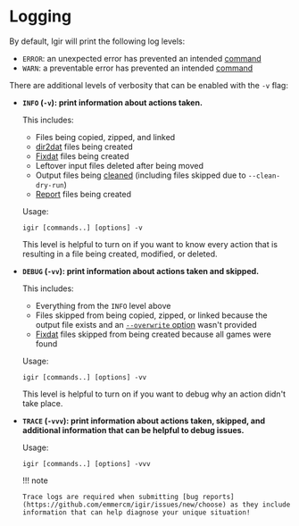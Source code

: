 # Logging

By default, Igir will print the following log levels:

- `ERROR`: an unexpected error has prevented an intended [command](../commands.md)
- `WARN`: a preventable error has prevented an intended [command](../commands.md)

There are additional levels of verbosity that can be enabled with the `-v` flag:

- **`INFO` (`-v`): print information about actions taken.**

  This includes:

  - Files being copied, zipped, and linked
  - [dir2dat](../dats/dir2dat.md) files being created
  - [Fixdat](../dats/fixdats.md) files being created
  - Leftover input files deleted after being moved
  - Output files being [cleaned](../output/cleaning.md) (including files skipped due to `--clean-dry-run`)
  - [Report](../output/reporting.md) files being created

  Usage:

  ```shell
  igir [commands..] [options] -v
  ```

  This level is helpful to turn on if you want to know every action that is resulting in a file being created, modified, or deleted.

- **`DEBUG` (`-vv`): print information about actions taken and skipped.**

  This includes:

  - Everything from the `INFO` level above
  - Files skipped from being copied, zipped, or linked because the output file exists and an [`--overwrite` option](../output/options.md#overwriting-files) wasn't provided
  - [Fixdat](../dats/fixdats.md) files skipped from being created because all games were found

  Usage:

  ```shell
  igir [commands..] [options] -vv
  ```

  This level is helpful to turn on if you want to debug why an action didn't take place.

- **`TRACE` (`-vvv`): print information about actions taken, skipped, and additional information that can be helpful to debug issues.**

  Usage:

  ```shell
  igir [commands..] [options] -vvv
  ```

  !!! note

      Trace logs are required when submitting [bug reports](https://github.com/emmercm/igir/issues/new/choose) as they include information that can help diagnose your unique situation!

